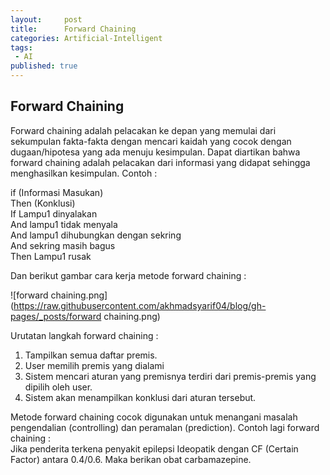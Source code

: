 ```yaml
---
layout:     post
title:      Forward Chaining
categories: Artificial-Intelligent
tags:
 - AI
published: true
---
```

## Forward Chaining

Forward chaining adalah pelacakan ke depan yang memulai dari sekumpulan fakta-fakta dengan mencari kaidah yang cocok dengan dugaan/hipotesa yang ada menuju kesimpulan. Dapat diartikan bahwa forward chaining adalah pelacakan dari informasi yang didapat sehingga menghasilkan kesimpulan. Contoh :  
    
if (Informasi Masukan)  
Then (Konklusi)  
If Lampu1 dinyalakan  
And lampu1 tidak menyala  
And lampu1 dihubungkan dengan sekring  
And sekring masih bagus  
Then Lampu1 rusak  
	
Dan berikut gambar cara kerja metode forward chaining :  

![forward chaining.png](https://raw.githubusercontent.com/akhmadsyarif04/blog/gh-pages/_posts/forward chaining.png)


Urutatan langkah forward chaining :  
1. Tampilkan semua daftar premis.
2. User memilih premis yang dialami
3. Sistem mencari aturan yang premisnya terdiri dari premis-premis yang dipilih oleh user.
4. Sistem akan menampilkan konklusi dari aturan tersebut.

Metode forward chaining cocok digunakan untuk menangani masalah pengendalian (controlling) dan peramalan (prediction). Contoh lagi forward chaining :  
Jika penderita terkena penyakit epilepsi Ideopatik dengan CF (Certain Factor) antara 0.4/0.6. Maka berikan obat carbamazepine.
